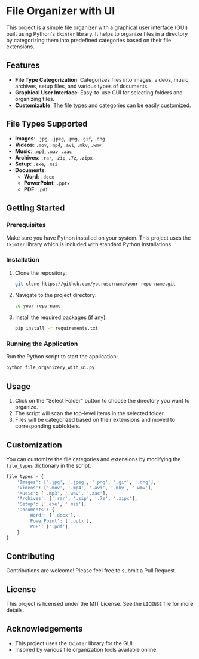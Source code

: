 # File Organizer with UI

This project is a simple file organizer with a graphical user interface (GUI) built using Python's `tkinter` library. It helps to organize files in a directory by categorizing them into predefined categories based on their file extensions.

## Features

- **File Type Categorization**: Categorizes files into images, videos, music, archives, setup files, and various types of documents.
- **Graphical User Interface**: Easy-to-use GUI for selecting folders and organizing files.
- **Customizable**: The file types and categories can be easily customized.

## File Types Supported

- **Images**: `.jpg`, `.jpeg`, `.png`, `.gif`, `.dng`
- **Videos**: `.mov`, `.mp4`, `.avi`, `.mkv`, `.wmv`
- **Music**: `.mp3`, `.wav`, `.aac`
- **Archives**: `.rar`, `.zip`, `.7z`, `.zipx`
- **Setup**: `.exe`, `.msi`
- **Documents**:
  - **Word**: `.docx`
  - **PowerPoint**: `.pptx`
  - **PDF**: `.pdf`

## Getting Started

### Prerequisites

Make sure you have Python installed on your system. This project uses the `tkinter` library which is included with standard Python installations.

### Installation

1. Clone the repository:

    ```sh
    git clone https://github.com/yourusername/your-repo-name.git
    ```

2. Navigate to the project directory:

    ```sh
    cd your-repo-name
    ```

3. Install the required packages (if any):

    ```sh
    pip install -r requirements.txt
    ```

### Running the Application

Run the Python script to start the application:

```sh
python file_organizery_with_ui.py
```

## Usage

1. Click on the "Select Folder" button to choose the directory you want to organize.
2. The script will scan the top-level items in the selected folder.
3. Files will be categorized based on their extensions and moved to corresponding subfolders.

## Customization

You can customize the file categories and extensions by modifying the `file_types` dictionary in the script.

```python
file_types = {
    'Images': ['.jpg', '.jpeg', '.png', '.gif', '.dng'],
    'Videos': ['.mov', '.mp4', '.avi', '.mkv', '.wmv'],
    'Music': ['.mp3', '.wav', '.aac'],
    'Archives': ['.rar', '.zip', '.7z', '.zipx'],
    'Setup': ['.exe', '.msi'],
    'Documents': {
        'Word': ['.docx'],
        'PowerPoint': ['.pptx'],
        'PDF': ['.pdf'],
    }
}
```

## Contributing

Contributions are welcome! Please feel free to submit a Pull Request.

## License

This project is licensed under the MIT License. See the `LICENSE` file for more details.

## Acknowledgements

- This project uses the `tkinter` library for the GUI.
- Inspired by various file organization tools available online.
